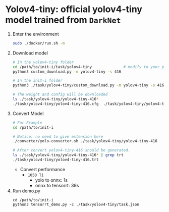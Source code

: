 # Yolov4-tiny: official yolov4-tiny model trained from `DarkNet`

1. Enter the environment
    ```bash
    sudo ./docker/run.sh -m
    ```
2. Download model
    ```bash
    # In the yolov4-tiny folder
    cd /path/to/init-i/task/yolov4-tiny              # modify to your path
    python3 custom_download.py -m yolov4-tiny -s 416 

    # In the init-i folder
    python3 ./task/yolov4-tiny/custom_download.py -m yolov4-tiny -s 416 -f ./task/yolov4-tiny

    # The weight and config will be downloaded
    ls ./task/yolov4-tiny/yolov4-tiny-416*
    ./task/yolov4-tiny/yolov4-tiny-416.cfg  ./task/yolov4-tiny/yolov4-tiny-416.weights
    ```
3. Convert Model
    ```bash
    # For Example
    cd /path/to/init-i

    # Notice: no need to give extension here
    ./converter/yolo-converter.sh ./task/yolov4-tiny/yolov4-tiny-416

    # After convert yolov4-tiny-416 should be generated.
    ls ./task/yolov4-tiny/yolov4-tiny-416* | grep trt
    ./task/yolov4-tiny/yolov4-tiny-416.trt
    ```
    * Convert performance
      * `1050 Ti`
        * yolo to onnx: 1s
        * onnx to tensorrt: 39s
4. Run demo.py
    ```
    cd /path/to/init-i
    python3 tensorrt_demo.py -c ./task/yolov4-tiny/task.json
    ```